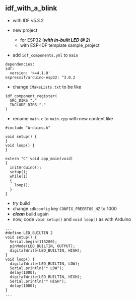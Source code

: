 
## idf_with_a_blink

* with IDF v5.3.2
* new project
  - for ESP32 (***with in-built LED @ 2***)
  - with ESP-IDF template sample_project

* add `idf_components.yml` to `main`
```
dependencies:
idf:
  version: '>=4.1.0'
espressif/arduino-esp32: ^3.0.2
```

* change `CMakeLists.txt` to be like
```
idf_component_register(
  SRC_DIRS "."
  INCLUDE_DIRS "."
)
```  

* rename `main.c` to `main.cpp` with new content like
```
#include "Arduino.h"

void setup() {
}
void loop() {
}

extern "C" void app_main(void)
{
  initArduino();
  setup();
  while(1)
  {
    loop();
  }
}
```  

* try build
* change `sdkconfig` key `CONFIG_FREERTOS_HZ` to 1000
* ***clean*** build again
* now, code `void setup()` and `void loop()` as with Arduino
```
...
#define LED_BUILTIN 2
void setup() {
  Serial.begin(115200);
  pinMode(LED_BUILTIN, OUTPUT);
  digitalWrite(LED_BUILTIN, HIGH);
}
void loop() {
  digitalWrite(LED_BUILTIN, LOW);
  Serial.println("* LOW");
  delay(1000);
  digitalWrite(LED_BUILTIN, HIGH);
  Serial.println("* HIGH");
  delay(1000);
}
...
```